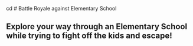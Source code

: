 cd # Battle Royale against Elementary School
## Explore your way through an Elementary School while trying to fight off the kids and escape!
